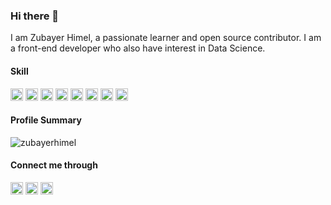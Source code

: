 ### Hi there 👋

I am Zubayer Himel, a passionate learner and open source contributor. I am a front-end developer who also have interest in Data Science.

#### Skill
<p align="left"><img src="https://konpa.github.io/devicon/devicon.git/icons/bootstrap/bootstrap-plain.svg" alt="bootstrap" width="20" height="20"/> <img src="https://konpa.github.io/devicon/devicon.git/icons/css3/css3-original-wordmark.svg" alt="css3" width="20" height="20"/> <img src="https://konpa.github.io/devicon/devicon.git/icons/html5/html5-original-wordmark.svg" alt="html5" width="20" height="20"/> <img src="https://konpa.github.io/devicon/devicon.git/icons/javascript/javascript-original.svg" alt="javascript" width="20" height="20"/> <img src="https://konpa.github.io/devicon/devicon.git/icons/sass/sass-original.svg" alt="sass" width="20" height="20"/> <img src="https://konpa.github.io/devicon/devicon.git/icons/nodejs/nodejs-original-wordmark.svg" alt="nodejs" width="20" height="20"/> <img src="https://konpa.github.io/devicon/devicon.git/icons/python/python-original-wordmark.svg" alt="python" width="20" height="20"/> <img src="https://konpa.github.io/devicon/devicon.git/icons/linux/linux-original.svg" alt="linux" width="20" height="20"/></p> 

#### Profile Summary
<img src="https://github-readme-stats.vercel.app/api?username=zubayerhimel&show_icons=true" alt="zubayerhimel" /> 

#### Connect me through
<a href="https://dev.to/zubayerhimel" target="blank"><img align="center" src="https://cdn.jsdelivr.net/npm/simple-icons@3.0.1/icons/dev-dot-to.svg" alt="zubayerhimel" height="20" width="20" /></a>
<a href="https://twitter.com/zubayerhimel0" target="blank"><img align="center" src="https://cdn.jsdelivr.net/npm/simple-icons@3.0.1/icons/twitter.svg" alt="zubayerhimel0" height="20" width="20" /></a>
<a href="https://linkedin.com/in/zubayerhimel0" target="blank"><img align="center" src="https://cdn.jsdelivr.net/npm/simple-icons@3.0.1/icons/linkedin.svg" alt="zubayerhimel0" height="20" width="20" /></a>
